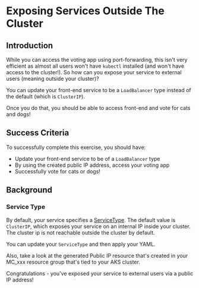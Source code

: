 # Exposing Services Outside The Cluster

## Introduction

While you can access the voting app using port-forwarding, this isn't very efficient as almost all users won't have `kubectl` installed (and won't have access to the cluster!). So how can you expose your service to external users (meaning outside your cluster)?

You can update your front-end service to be a `LoadBalancer` type instead of the default (which is `ClusterIP`).

Once you do that, you should be able to access front-end and vote for cats and dogs!

## Success Criteria

To successfully complete this exercise, you should have:

- Update your front-end service to be of a `LoadBalancer` type
- By using the created public IP address, access your voting app
- Successfully vote for cats or dogs!

## Background

### Service Type

By default, your service specifies a [ServiceType](https://kubernetes.io/docs/concepts/services-networking/service/#publishing-services-service-types). The default value is `ClusterIP`, which exposes your service on an internal IP inside your cluster. The cluster ip is not reachable outside the cluster by default.

You can update your `ServiceType` and then apply your YAML.

Also, take a look at the generated Public IP resource that's created in your MC_xxx resource group that's tied to your AKS cluster.

Congratulations - you've exposed your service to external users via a public IP address!
